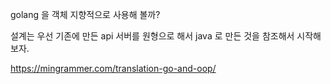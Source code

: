 golang 을 객체 지향적으로 사용해 볼까? 

설계는 우선 기존에 만든 api 서버를 원형으로 해서 java 로 만든 것을 참조해서 시작해 보자. 

https://mingrammer.com/translation-go-and-oop/
